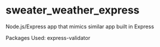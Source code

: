 # sweater_weather_express
Node.js/Express app that mimics similar app built in Express

Packages Used:
  express-validator
